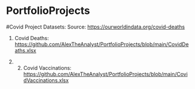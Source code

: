 # PortfolioProjects


#Covid Project Datasets:
Source:  https://ourworldindata.org/covid-deaths
1. Covid Deaths:  https://github.com/AlexTheAnalyst/PortfolioProjects/blob/main/CovidDeaths.xlsx

2. 2. Covid Vaccinations:  https://github.com/AlexTheAnalyst/PortfolioProjects/blob/main/CovidVaccinations.xlsx
